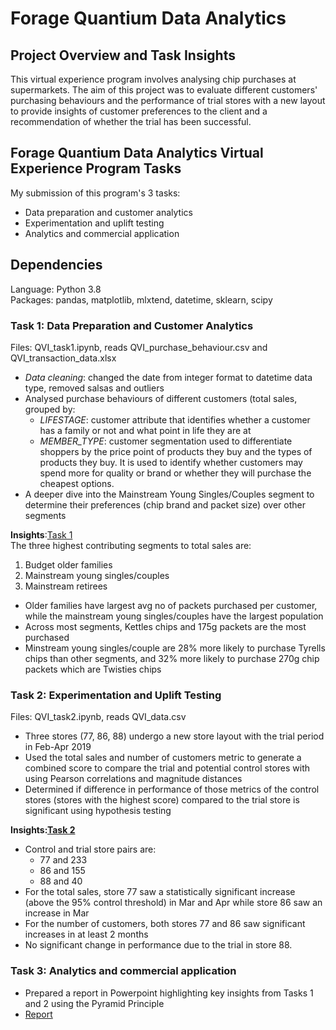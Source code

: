 # Forage Quantium Data Analytics


## Project Overview and Task Insights 
This virtual experience program involves analysing chip purchases at supermarkets.
The aim of this project was to evaluate different customers' purchasing behaviours and the performance of trial stores with a new layout to provide insights of customer preferences to the client 
and a recommendation of whether the trial has been successful. 

## Forage Quantium Data Analytics Virtual Experience Program Tasks
My submission of this program's 3 tasks: 
- Data preparation and customer analytics
- Experimentation and uplift testing
- Analytics and commercial application

## Dependencies
Language: Python 3.8 \
Packages: pandas, matplotlib, mlxtend, datetime, sklearn, scipy

### Task 1: Data Preparation and Customer Analytics    
Files: QVI_task1.ipynb, reads QVI_purchase_behaviour.csv and QVI_transaction_data.xlsx

- *Data cleaning*: changed the date from integer format to datetime data type, removed salsas and outliers 
- Analysed purchase behaviours of different customers (total sales, grouped by:
  - *LIFESTAGE*: customer attribute that identifies whether a customer has a family or not and what point in life they are at
  - *MEMBER_TYPE*: customer segmentation used to differentiate shoppers by the price point of products they buy and the types of products they buy. It is used to identify whether customers may spend more for quality or brand or whether they will purchase the cheapest options.
- A deeper dive into the Mainstream Young Singles/Couples segment to determine their preferences (chip brand and packet size) over other segments

**Insights**:[Task 1](https://shorturl.at/bfnTX)<br/>
The three highest contributing segments to total sales are:
1. Budget older families
2. Mainstream young singles/couples
3. Mainstream retirees
   
- Older families have largest avg no of packets purchased per customer, while the mainstream young singles/couples have the largest population
- Across most segments, Kettles chips and 175g packets are the most purchased
- Minstream young singles/couple are 28% more likely to purchase Tyrells chips than other segments, and 32% more likely to purchase 270g chip packets which are Twisties chips


### Task 2: Experimentation and Uplift Testing

Files: QVI_task2.ipynb, reads QVI_data.csv
- Three stores (77, 86, 88) undergo a new store layout with the trial period in Feb-Apr 2019
- Used the total sales and number of customers metric to generate a combined score to compare the trial and potential control stores with using Pearson correlations and magnitude distances
- Determined if difference in performance of those metrics of the control stores (stores with the highest score) compared to the trial store is significant using hypothesis testing 

**Insights:[Task 2](https://shorturl.at/hiwR7)**<br/>
- Control and trial store pairs are:
  * 77 and 233
  * 86 and 155
  * 88 and 40
- For the total sales, store 77 saw a statistically significant increase (above the 95% control threshold) in Mar and Apr while store 86 saw an increase in Mar
- For the number of customers, both stores 77 and 86 saw significant increases in at least 2 months
- No significant change in performance due to the trial in store 88.

### Task 3: Analytics and commercial application
- Prepared a report in Powerpoint highlighting key insights from Tasks 1 and 2 using the Pyramid Principle
- [Report](https://github.com/ImAnitaYadav07/Forage-Quantium-Data-Analytics/blob/80588082d7da245f3628ff132e4455f0298627bc/Qvi-ppt.pdf)
